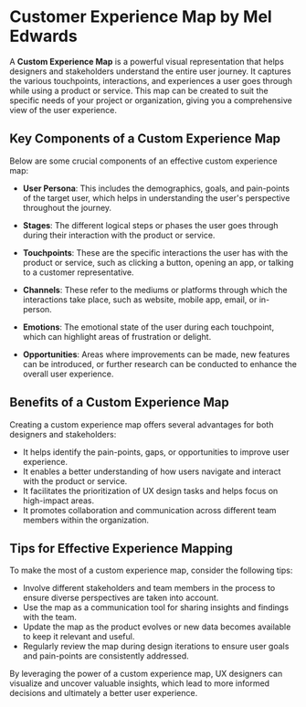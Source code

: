# Customer Experience Map by Mel Edwards

A **Custom Experience Map** is a powerful visual representation that helps designers and stakeholders understand the entire user journey. It captures the various touchpoints, interactions, and experiences a user goes through while using a product or service. This map can be created to suit the specific needs of your project or organization, giving you a comprehensive view of the user experience.

## Key Components of a Custom Experience Map

Below are some crucial components of an effective custom experience map:

- **User Persona**: This includes the demographics, goals, and pain-points of the target user, which helps in understanding the user's perspective throughout the journey.

- **Stages**: The different logical steps or phases the user goes through during their interaction with the product or service.

- **Touchpoints**: These are the specific interactions the user has with the product or service, such as clicking a button, opening an app, or talking to a customer representative.

- **Channels**: These refer to the mediums or platforms through which the interactions take place, such as website, mobile app, email, or in-person.

- **Emotions**: The emotional state of the user during each touchpoint, which can highlight areas of frustration or delight.

- **Opportunities**: Areas where improvements can be made, new features can be introduced, or further research can be conducted to enhance the overall user experience.

## Benefits of a Custom Experience Map

Creating a custom experience map offers several advantages for both designers and stakeholders:

- It helps identify the pain-points, gaps, or opportunities to improve user experience.
- It enables a better understanding of how users navigate and interact with the product or service.
- It facilitates the prioritization of UX design tasks and helps focus on high-impact areas.
- It promotes collaboration and communication across different team members within the organization.

## Tips for Effective Experience Mapping

To make the most of a custom experience map, consider the following tips:

- Involve different stakeholders and team members in the process to ensure diverse perspectives are taken into account.
- Use the map as a communication tool for sharing insights and findings with the team.
- Update the map as the product evolves or new data becomes available to keep it relevant and useful.
- Regularly review the map during design iterations to ensure user goals and pain-points are consistently addressed.

By leveraging the power of a custom experience map, UX designers can visualize and uncover valuable insights, which lead to more informed decisions and ultimately a better user experience.